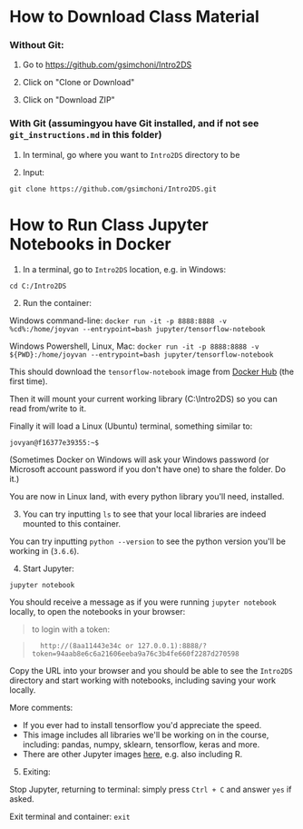 # How to Download Class Material

### Without Git:

1. Go to https://github.com/gsimchoni/Intro2DS

2. Click on "Clone or Download"

3. Click on "Download ZIP"

### With Git (assumingyou have Git installed, and if not see `git_instructions.md` in this folder)

1. In terminal, go where you want to `Intro2DS` directory to be

2. Input:

`git clone https://github.com/gsimchoni/Intro2DS.git`

# How to Run Class Jupyter Notebooks in Docker

1. In a terminal, go to `Intro2DS` location, e.g. in Windows:

`cd C:/Intro2DS`

2. Run the container:

Windows command-line: `docker run -it -p 8888:8888 -v %cd%:/home/joyvan --entrypoint=bash jupyter/tensorflow-notebook`

Windows Powershell, Linux, Mac: `docker run -it -p 8888:8888 -v  ${PWD}:/home/joyvan --entrypoint=bash jupyter/tensorflow-notebook`

This should download the `tensorflow-notebook` image from [Docker Hub](https://hub.docker.com/) (the first time).

Then it will mount your current working library (C:\Intro2DS) so you can read from/write to it.

Finally it will load a Linux (Ubuntu) terminal, something similar to:

`jovyan@f16377e39355:~$`

(Sometimes Docker on Windows will ask your Windows password (or Microsoft account password if you don't have one) to share the folder. Do it.)

You are now in Linux land, with every python library you'll need, installed.

3. You can try inputting `ls` to see that your local libraries are indeed mounted to this container.

You can try inputting `python --version` to see the python version you'll be working in (`3.6.6`).

4. Start Jupyter:

`jupyter notebook`

You should receive a message as if you were running `jupyter notebook` locally, to open the notebooks in your browser:

> to login with a token:

>       http://(8aa11443e34c or 127.0.0.1):8888/?token=94aab8e6c6a21606eeba9a76c3b4fe660f2287d270598

Copy the URL into your browser and you should be able to see the `Intro2DS` directory and start working with notebooks, including saving your work locally.

More comments:

* If you ever had to install tensorflow you'd appreciate the speed.
* This image includes all libraries we'll be working on in the course, including: pandas, numpy, sklearn, tensorflow, keras and more.
* There are other Jupyter images [here](https://hub.docker.com/u/jupyter/), e.g. also including R.

5. Exiting:

Stop Jupyter, returning to terminal: simply press `Ctrl + C` and answer `yes` if asked.

Exit terminal and container: `exit`
